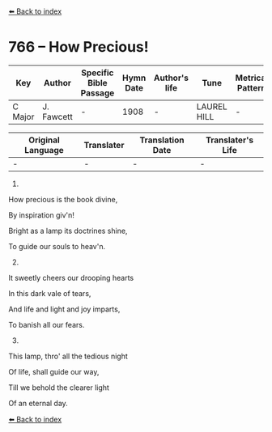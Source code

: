 [⬅️ Back to index](../README.md)

# 766 – How Precious!

Key | Author   | Specific Bible Passage     |Hymn Date |Author's life |Tune |Metrical Pattern   |Composer/Source
-- | --------- | ---------------------------|----------|--------------|-----|-------------------|-------------  
C Major |J. Fawcett |- |1908 |- |LAUREL HILL |- |Unknown

Original Language | Translater | Translation Date   | Translater's Life  
----------------- | --------- | --------------------|-------------     
\- |- |- |-




1.

How precious is the book divine,

By inspiration giv'n!

Bright as a lamp its doctrines shine,

To guide our souls to heav'n.



2.

It sweetly cheers our drooping hearts

In this dark vale of tears,

And life and light and joy imparts,

To banish all our fears.



3.

This lamp, thro' all the tedious night

Of life, shall guide our way,

Till we behold the clearer light

Of an eternal day.

[⬅️ Back to index](../README.md)

